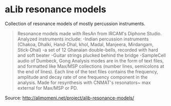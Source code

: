 # aLib resonance models

Collection of resonance models of mostly percussion instruments.

> Resonance models made with ResAn from IRCAM's Diphone Studio. Analyzed instruments include: -Indian percussion instruments (Chakoa, Dhalki, Hand-Dhal, khol, Madal, Manjeera, Mirdangam, Stick-Dhal) -a set of 12 Ghanaian double-bells, recorded with hard and soft beater -Guitar strings plucked behind the bridge -SampleCell audio of Dumbeck, Gong Analysis modes are in the form of text files, and formatted like Max/MSP collections (number lines, semicolons at the end of lines). Each line of the text files contains the frequency, amplitude and decay rate of one frequency component in the analysis. Made for resynthesis with CNMAT's resonators~ max external for Max/MSP or PD.

Source: http://alimomeni.net/project/alib-resonance-models/
